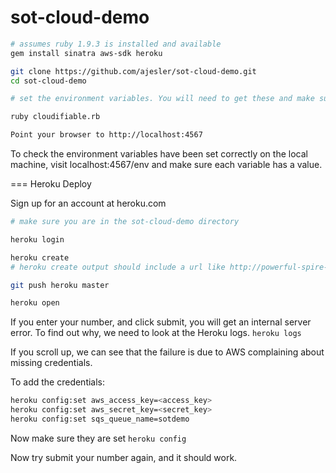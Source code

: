 sot-cloud-demo
==============

```bash
# assumes ruby 1.9.3 is installed and available
gem install sinatra aws-sdk heroku

git clone https://github.com/ajesler/sot-cloud-demo.git
cd sot-cloud-demo

# set the environment variables. You will need to get these and make sure they are available in your shell.

ruby cloudifiable.rb

Point your browser to http://localhost:4567

```

To check the environment variables have been set correctly on the local machine, visit localhost:4567/env and make sure each variable has a value.


=== Heroku Deploy

Sign up for an account at heroku.com

```bash
# make sure you are in the sot-cloud-demo directory

heroku login

heroku create
# heroku create output should include a url like http://powerful-spire-2161.herokuapp.com/

git push heroku master

heroku open
```

If you enter your number, and click submit, you will get an internal server error.
To find out why, we need to look at the Heroku logs. 
`heroku logs`

If you scroll up, we can see that the failure is due to AWS complaining about missing credentials.

To add the credentials:

```bash
heroku config:set aws_access_key=<access_key>
heroku config:set aws_secret_key=<secret_key>
heroku config:set sqs_queue_name=sotdemo
```

Now make sure they are set
`heroku config`

Now try submit your number again, and it should work.
